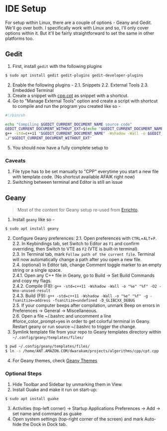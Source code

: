 # IDE Setup

For setup within Linux, there are a couple of options - Geany and Gedit. We'll go over both. I specifically work with Linux and so, I'll only cover options within it. But it'll be fairly straightforward to set the same in other platforms too.

## Gedit

1. First, install `gedit` with the following plugins 
```bash
$ sudo apt install gedit gedit-plugins gedit-developer-plugins
```
2. Enable the following plugins - 
2.1. Snippets
2.2. External Tools
2.3. Embedded Terminal
3. Create a snippet with [cpp.cpt](cpp/cpt.cpp) as snippet with a shortcut.
4. Go to "Manage External Tools" option and create a script with shortcut to compile and run the program you created like so -
```bash
#!/bin/sh

echo "Compiling $GEDIT_CURRENT_DOCUMENT_NAME source code"
GEDIT_CURRENT_DOCUMENT_WITHOUT_EXT=$(echo "$GEDIT_CURRENT_DOCUMENT_NAME" | sed 's/.cpp//g')
g++ -std=c++11 "$GEDIT_CURRENT_DOCUMENT_NAME" -Wshadow -Wall -o $GEDIT_CURRENT_DOCUMENT_WITHOUT_EXT -O2 -Wno-unused-result
./"$GEDIT_CURRENT_DOCUMENT_WITHOUT_EXT"
```
5. You should now have a fully complete setup to 

### Caveats

1. File type has to be set manually to "CPP" everytime you start a new file with template code. (No shortcut available AFAIK right now)
2. Switching between terminal and Editor is still an issue

## Geany

> Most of the content for Geany setup re-used from [Errichto](https://github.com/Errichto/youtube/wiki/Linux-setup).

1. Install `geany` like so -
```bash
$ sudo apt install geany
```
2. Configure Geany preferences:
2.1. Open preferences with `CTRL`+`ALT`+`P`.   
2.2. In Keybindings tab, set Switch to Editor as `F1` and confirm overriding, then Switch to VTE as `F2` (VTE is built-in terminal).   
2.3. In Terminal tab, mark `Follow path of the current file`. Terminal will now automatically change a path after you open a new file.   
2.4. (optional) In Editor tab, change Comment toggle marker to an empty string or a single space.   
2.4.1. Open any C++ file in Geany, go to Build -> Set Build Commands and copy my flags.    
2.4.2. Compile (F8): `g++ -std=c++11 -Wshadow -Wall -o "%e" "%f" -O2 -Wno-unused-result`   
2.4.3. Build (F9): `g++ -std=c++11 -Wshadow -Wall -o "%e" "%f" -g -fsanitize=address -fsanitize=undefined -D_GLIBCXX_DEBUG`   
2.5. If your computer beeps after compilation, unmark Beep on errors in Preferences -> General -> Miscellaneous.   
2.6. Open a file ~/.bashrc and uncomment a line #force_color_prompt=yes in order to get colorful terminal in Geany. Restart geany or run source ~/.bashrc to trigger the change.   
3. Symlink template file from your repo to Geany templates directory within `~/.config/geany/templates/files/`   
```bash
$ pwd ~/.config/geany/templates/files/
$ ln -s /home/ANT.AMAZON.COM/dwarakam/projects/algorithms/cpp/cpt.cpp ./cpt.cpp
```
4. For Geany themes, check [Geany Themes](https://www.geany.org/download/themes/)

### Optional Steps

1. Hide Toolbar and Sidebar by unmarking them in View.
2. Install Guake and make it run on start-up:
```bash
$ sudo apt install guake
```
3. Activities (top-left corner) -> Startup Applications Preferences -> Add -> set name and command as guake
4. Open system settings (top-right corner of the screen) and mark Auto-hide the Dock in Dock tab.
